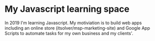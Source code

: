# My Javascript learning space

In 2019 I'm learning Javascript. My motiviation is to build web apps including an online store (itsolver/msp-marketing-site) and Google App Scripts to automate tasks for my own business and my clients'.

